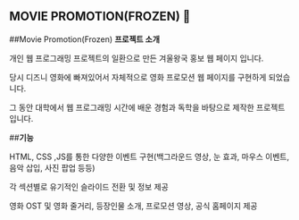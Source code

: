 ## MOVIE PROMOTION(FROZEN) 👋

<!--
**junehy/junehy** is a ✨ _special_ ✨ repository because its `README.md` (this file) appears on your GitHub profile.

Here are some ideas to get you started:

- 🔭 I’m currently working on ...
- 🌱 I’m currently learning ...
- 👯 I’m looking to collaborate on ...
- 🤔 I’m looking for help with ...
- 💬 Ask me about ...
- 📫 How to reach me: ...
- 😄 Pronouns: ...
- ⚡ Fun fact: ...
-->
##Movie Promotion(Frozen) **프로젝트 소개**

개인 웹 프로그래밍 프로젝트의 일환으로 만든 겨울왕국 홍보 웹 페이지 입니다.

당시 디즈니 영화에 빠져있어서 자체적으로 영화 프로모션 웹 페이지를 구현하게 되었습니다. 

그 동안 대학에서 웹 프로그래밍 시간에 배운 경험과 독학을 바탕으로 제작한 프로젝트입니다.

##**기능**

HTML, CSS ,JS를 통한 다양한 이벤트 구현(백그라운드 영상, 눈 효과, 마우스 이벤트, 음악 삽입, 사진 팝업 등등)

각 섹션별로 유기적인  슬라이드 전환 및 정보 제공

영화 OST 및 영화 줄거리, 등장인물 소개, 프로모션 영상, 공식 홈페이지 제공
